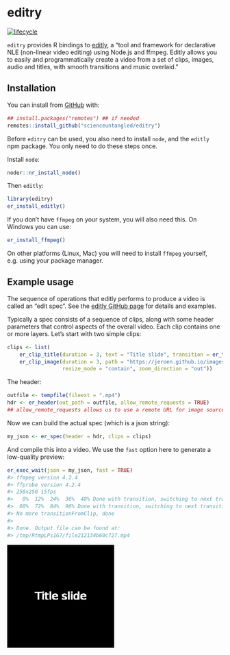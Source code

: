 
<!-- README.md is generated from README.Rmd. Please edit that file -->

# editry

<!-- badges: start -->

[![lifecycle](https://img.shields.io/badge/lifecycle-experimental-orange.svg)](https://www.tidyverse.org/lifecycle/#experimental)
<!-- badges: end -->

`editry` provides R bindings to
[editly](https://github.com/mifi/editly/), a “tool and framework for
declarative NLE (non-linear video editing) using Node.js and ffmpeg.
Editly allows you to easily and programmatically create a video from a
set of clips, images, audio and titles, with smooth transitions and
music overlaid.”

## Installation

You can install from
[GitHub](https://github.com/scienceuntangled/editry) with:

``` r
## install.packages("remotes") ## if needed
remotes::install_github("scienceuntangled/editry")
```

Before `editry` can be used, you also need to install `node`, and the
`editly` npm package. You only need to do these steps once.

Install `node`:

``` r
noder::nr_install_node()
```

Then `editly`:

``` r
library(editry)
er_install_editly()
```

If you don’t have `ffmpeg` on your system, you will also need this. On
Windows you can use:

``` r
er_install_ffmpeg()
```

On other platforms (Linux, Mac) you will need to install `ffmpeg`
yourself, e.g. using your package manager.

## Example usage

The sequence of operations that editly performs to produce a video is
called an “edit spec”. See the [editly GitHub
page](https://github.com/mifi/editly/) for details and examples.

Typically a spec consists of a sequence of clips, along with some header
parameters that control aspects of the overall video. Each clip contains
one or more layers. Let’s start with two simple clips:

``` r
clips <- list(
    er_clip_title(duration = 3, text = "Title slide", transition = er_transition(name = "windowslice")),
    er_clip_image(duration = 3, path = "https://jeroen.github.io/images/Rlogo.png",
                  resize_mode = "contain", zoom_direction = "out"))
```

The header:

``` r
outfile <- tempfile(fileext = ".mp4")
hdr <- er_header(out_path = outfile, allow_remote_requests = TRUE)
## allow_remote_requests allows us to use a remote URL for image source, above
```

Now we can build the actual spec (which is a json string):

``` r
my_json <- er_spec(header = hdr, clips = clips)
```

And compile this into a video. We use the `fast` option here to generate
a low-quality preview:

``` r
er_exec_wait(json = my_json, fast = TRUE)
#> ffmpeg version 4.2.4
#> ffprobe version 4.2.4
#> 250x250 15fps
#>   0%  12%  24%  36%  48% Done with transition, switching to next transitionFromClip (1)
#>  60%  72%  84%  96% Done with transition, switching to next transitionFromClip (2)
#> No more transitionFromClip, done
#> 
#> Done. Output file can be found at:
#> /tmp/RtmpLPs1G7/file212134b60c727.mp4
```

<img src="man/figures/example1.gif" />
